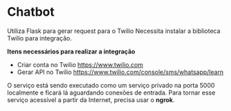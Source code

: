 # Chatbot

Utiliza Flask para gerar request para o Twilio
Necessita instalar a biblioteca Twilio para integração.



**Itens necessários para realizar a integração**
- Criar conta no Twilio
<https://www.twilio.com>
- Gerar API no Twilio
<https://www.twilio.com/console/sms/whatsapp/learn>


O serviço está sendo executado como um serviço privado na porta 5000 localmente e ficará lá aguardando conexões de entrada. 
Para tornar esse serviço acessível a partir da Internet, precisa usar o **ngrok**.



